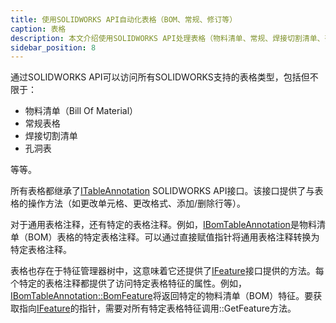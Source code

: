 ```yaml
---
title: 使用SOLIDWORKS API自动化表格（BOM、常规、修订等）
caption: 表格
description: 本文介绍使用SOLIDWORKS API处理表格（物料清单、常规、焊接切割清单、孔洞表）的函数。
sidebar_position: 8
---
```

通过SOLIDWORKS API可以访问所有SOLIDWORKS支持的表格类型，包括但不限于：

* 物料清单（Bill Of Material）
* 常规表格
* 焊接切割清单
* 孔洞表

等等。

所有表格都继承了[ITableAnnotation](https://help.solidworks.com/2012/english/api/sldworksapi/SolidWorks.Interop.sldworks~SolidWorks.Interop.sldworks.ITableAnnotation.html) SOLIDWORKS API接口。该接口提供了与表格的操作方法（如更改单元格、更改格式、添加/删除行等）。

对于通用表格注释，还有特定的表格注释。例如，[IBomTableAnnotation](https://help.solidworks.com/2012/english/api/sldworksapi/SolidWorks.Interop.sldworks~SolidWorks.Interop.sldworks.IBomTableAnnotation.html)是物料清单（BOM）表格的特定表格注释。可以通过直接赋值指针将通用表格注释转换为特定表格注释。

表格也存在于特征管理器树中，这意味着它还提供了[IFeature](https://help.solidworks.com/2012/english/api/sldworksapi/solidworks.interop.sldworks~solidworks.interop.sldworks.ifeature.html)接口提供的方法。每个特定的表格注释都提供了访问特定表格特征的属性。例如，[IBomTableAnnotation::BomFeature](https://help.solidworks.com/2012/english/api/sldworksapi/solidworks.interop.sldworks~solidworks.interop.sldworks.ibomtableannotation~bomfeature.html)将返回特定的物料清单（BOM）特征。要获取指向[IFeature](https://help.solidworks.com/2012/english/api/sldworksapi/solidworks.interop.sldworks~solidworks.interop.sldworks.ifeature.html)的指针，需要对所有特定表格特征调用::GetFeature方法。